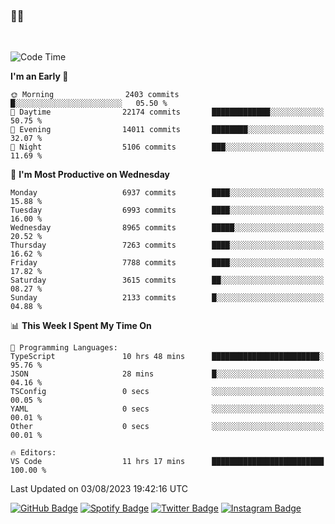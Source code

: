 ### 🤙🍺

<!-- <a href="https://github-readme-stats.vercel.app/api?username=hzak2xx&count_private=true&show_icons=true&theme=dracula">
  <img align="center" src="https://github-readme-stats.vercel.app/api?username=hzak2xx&count_private=true&show_icons=true&theme=dracula" />
</a>
</br> -->
</br>

<!--START_SECTION:waka-->
![Code Time](http://img.shields.io/badge/Code%20Time-2%2C686%20hrs%2040%20mins-blue)

**I'm an Early 🐤** 

```text
🌞 Morning                2403 commits        █░░░░░░░░░░░░░░░░░░░░░░░░   05.50 % 
🌆 Daytime                22174 commits       █████████████░░░░░░░░░░░░   50.75 % 
🌃 Evening                14011 commits       ████████░░░░░░░░░░░░░░░░░   32.07 % 
🌙 Night                  5106 commits        ███░░░░░░░░░░░░░░░░░░░░░░   11.69 % 
```
📅 **I'm Most Productive on Wednesday** 

```text
Monday                   6937 commits        ████░░░░░░░░░░░░░░░░░░░░░   15.88 % 
Tuesday                  6993 commits        ████░░░░░░░░░░░░░░░░░░░░░   16.00 % 
Wednesday                8965 commits        █████░░░░░░░░░░░░░░░░░░░░   20.52 % 
Thursday                 7263 commits        ████░░░░░░░░░░░░░░░░░░░░░   16.62 % 
Friday                   7788 commits        ████░░░░░░░░░░░░░░░░░░░░░   17.82 % 
Saturday                 3615 commits        ██░░░░░░░░░░░░░░░░░░░░░░░   08.27 % 
Sunday                   2133 commits        █░░░░░░░░░░░░░░░░░░░░░░░░   04.88 % 
```


📊 **This Week I Spent My Time On** 

```text
💬 Programming Languages: 
TypeScript               10 hrs 48 mins      ████████████████████████░   95.76 % 
JSON                     28 mins             █░░░░░░░░░░░░░░░░░░░░░░░░   04.16 % 
TSConfig                 0 secs              ░░░░░░░░░░░░░░░░░░░░░░░░░   00.05 % 
YAML                     0 secs              ░░░░░░░░░░░░░░░░░░░░░░░░░   00.01 % 
Other                    0 secs              ░░░░░░░░░░░░░░░░░░░░░░░░░   00.01 % 

🔥 Editors: 
VS Code                  11 hrs 17 mins      █████████████████████████   100.00 % 
```


 Last Updated on 03/08/2023 19:42:16 UTC
<!--END_SECTION:waka-->

[![GitHub Badge](https://img.shields.io/badge/GitHub-100000?style=for-the-badge&logo=github&logoColor=white)](https://github.com/hzak2xx)
[![Spotify Badge](https://img.shields.io/badge/Spotify-1ED760?&style=for-the-badge&logo=spotify&logoColor=white)](https://open.spotify.com/user/uf90s6sbbh75a1mt44clkhkvf)
[![Twitter Badge](https://img.shields.io/badge/Twitter-1DA1F2?style=for-the-badge&logo=twitter&logoColor=white)](https://twitter.com/hzak2xx)
[![Instagram Badge](https://img.shields.io/badge/Instagram-E4405F?style=for-the-badge&logo=instagram&logoColor=white)](https://www.instagram.com/hzak2xx/)
